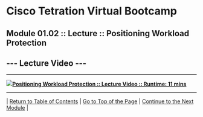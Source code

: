 # Cisco Tetration Virtual Bootcamp  


## Module 01.02 :: Lecture :: Positioning Workload Protection


## --- Lecture Video ---  
---
<a href="https://deftcon-tetration-virtual-bootcamp.s3.us-east-2.amazonaws.com/lectures/Module_01.02__Lecture__Positioning_Workload_Protection.mp4" style="font-weight:bold"><img src="https://tetration.guru/bootcamp/diagrams/images/video_icon_small.png">Positioning Workload Protection :: Lecture Video :: Runtime: 11 mins</a>  
  
---  
  
| [Return to Table of Contents](https://tetration.guru/bootcamp/) | [Go to Top of the Page](README.md) | [Continue to the Next Module](../module_02/) |